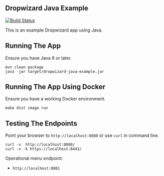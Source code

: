 ## Dropwizard Java Example

[![Build Status](https://travis-ci.org/jecklgamis/dropwizard-java-example.svg?branch=master)](https://travis-ci.org/jecklgamis/dropwizard-java-example)

This is an example Dropwizard app using Java. 

## Running The App 
Ensure you have Java 8 or later.
```
mvn clean package
java -jar target/dropwizard-java-example.jar
```

## Running The App Using Docker
Ensure you have a working Docker environment.
```
make dist image run
```

## Testing The Endpoints
Point your browser to `http://localhost:8080` or use `curl` in command line.

```
curl -v  http://localhost:8080/
curl -v -k https://localhost:8443/
```
Operational menu endpoint:
* `http://localhost:8081`


